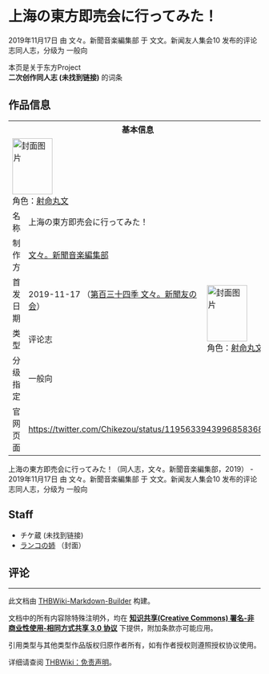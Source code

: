 # 上海の東方即売会に行ってみた！

<!-- source html: G:\repos\THBWiki-Markdown-Builder\THBWikiMarkdown\Temp\main\d\d0\ns0%3A%E4%B8%8A%E6%B5%B7%E3%81%AE%E6%9D%B1%E6%96%B9%E5%8D%B3%E5%A3%B2%E4%BC%9A%E3%81%AB%E8%A1%8C%E3%81%A3%E3%81%A6%E3%81%BF%E3%81%9F%EF%BC%81.html -->

2019年11月17日 由 文々。新聞音楽編集部 于 文文。新闻友人集会10 发布的评论志同人志，分级为 一般向

本页是关于东方Project  
 **二次创作同人志 (未找到链接)** 的词条

## 作品信息

<table><tbody><tr><th colspan="3">基本信息</th></tr><tr><td class="cover-artwork-mobile" colspan="2"><a href="./文件-上海の東方即売会に行ってみた！封面.jpg.md" class="image" title="封面图片"><img alt="封面图片" src="https://upload.thwiki.cc/thumb/4/48/%E4%B8%8A%E6%B5%B7%E3%81%AE%E6%9D%B1%E6%96%B9%E5%8D%B3%E5%A3%B2%E4%BC%9A%E3%81%AB%E8%A1%8C%E3%81%A3%E3%81%A6%E3%81%BF%E3%81%9F%EF%BC%81%E5%B0%81%E9%9D%A2.jpg/80px-%E4%B8%8A%E6%B5%B7%E3%81%AE%E6%9D%B1%E6%96%B9%E5%8D%B3%E5%A3%B2%E4%BC%9A%E3%81%AB%E8%A1%8C%E3%81%A3%E3%81%A6%E3%81%BF%E3%81%9F%EF%BC%81%E5%B0%81%E9%9D%A2.jpg" decoding="async" loading="lazy" width="80" height="112" srcset="https://upload.thwiki.cc/thumb/4/48/%E4%B8%8A%E6%B5%B7%E3%81%AE%E6%9D%B1%E6%96%B9%E5%8D%B3%E5%A3%B2%E4%BC%9A%E3%81%AB%E8%A1%8C%E3%81%A3%E3%81%A6%E3%81%BF%E3%81%9F%EF%BC%81%E5%B0%81%E9%9D%A2.jpg/120px-%E4%B8%8A%E6%B5%B7%E3%81%AE%E6%9D%B1%E6%96%B9%E5%8D%B3%E5%A3%B2%E4%BC%9A%E3%81%AB%E8%A1%8C%E3%81%A3%E3%81%A6%E3%81%BF%E3%81%9F%EF%BC%81%E5%B0%81%E9%9D%A2.jpg 1.5x, https://upload.thwiki.cc/thumb/4/48/%E4%B8%8A%E6%B5%B7%E3%81%AE%E6%9D%B1%E6%96%B9%E5%8D%B3%E5%A3%B2%E4%BC%9A%E3%81%AB%E8%A1%8C%E3%81%A3%E3%81%A6%E3%81%BF%E3%81%9F%EF%BC%81%E5%B0%81%E9%9D%A2.jpg/160px-%E4%B8%8A%E6%B5%B7%E3%81%AE%E6%9D%B1%E6%96%B9%E5%8D%B3%E5%A3%B2%E4%BC%9A%E3%81%AB%E8%A1%8C%E3%81%A3%E3%81%A6%E3%81%BF%E3%81%9F%EF%BC%81%E5%B0%81%E9%9D%A2.jpg 2x" data-file-width="1460" data-file-height="2048"></a><div class="cover-char">角色：<a href="./射命丸文.md" title="射命丸文">射命丸文</a></div></td>
</tr><tr><td class="label">名称</td><td colspan="2"> 上海の東方即売会に行ってみた！ </td></tr><tr><td class="label">制作方</td><td><a href="./文々。新聞音楽編集部.md" title="文々。新聞音楽編集部">文々。新聞音楽編集部</a></td><td class="cover-artwork" rowspan="4" style="min-width:112px;"><a href="./文件-上海の東方即売会に行ってみた！封面.jpg.md" class="image" title="封面图片"><img alt="封面图片" src="https://upload.thwiki.cc/thumb/4/48/%E4%B8%8A%E6%B5%B7%E3%81%AE%E6%9D%B1%E6%96%B9%E5%8D%B3%E5%A3%B2%E4%BC%9A%E3%81%AB%E8%A1%8C%E3%81%A3%E3%81%A6%E3%81%BF%E3%81%9F%EF%BC%81%E5%B0%81%E9%9D%A2.jpg/80px-%E4%B8%8A%E6%B5%B7%E3%81%AE%E6%9D%B1%E6%96%B9%E5%8D%B3%E5%A3%B2%E4%BC%9A%E3%81%AB%E8%A1%8C%E3%81%A3%E3%81%A6%E3%81%BF%E3%81%9F%EF%BC%81%E5%B0%81%E9%9D%A2.jpg" decoding="async" loading="lazy" width="80" height="112" srcset="https://upload.thwiki.cc/thumb/4/48/%E4%B8%8A%E6%B5%B7%E3%81%AE%E6%9D%B1%E6%96%B9%E5%8D%B3%E5%A3%B2%E4%BC%9A%E3%81%AB%E8%A1%8C%E3%81%A3%E3%81%A6%E3%81%BF%E3%81%9F%EF%BC%81%E5%B0%81%E9%9D%A2.jpg/120px-%E4%B8%8A%E6%B5%B7%E3%81%AE%E6%9D%B1%E6%96%B9%E5%8D%B3%E5%A3%B2%E4%BC%9A%E3%81%AB%E8%A1%8C%E3%81%A3%E3%81%A6%E3%81%BF%E3%81%9F%EF%BC%81%E5%B0%81%E9%9D%A2.jpg 1.5x, https://upload.thwiki.cc/thumb/4/48/%E4%B8%8A%E6%B5%B7%E3%81%AE%E6%9D%B1%E6%96%B9%E5%8D%B3%E5%A3%B2%E4%BC%9A%E3%81%AB%E8%A1%8C%E3%81%A3%E3%81%A6%E3%81%BF%E3%81%9F%EF%BC%81%E5%B0%81%E9%9D%A2.jpg/160px-%E4%B8%8A%E6%B5%B7%E3%81%AE%E6%9D%B1%E6%96%B9%E5%8D%B3%E5%A3%B2%E4%BC%9A%E3%81%AB%E8%A1%8C%E3%81%A3%E3%81%A6%E3%81%BF%E3%81%9F%EF%BC%81%E5%B0%81%E9%9D%A2.jpg 2x" data-file-width="1460" data-file-height="2048"></a><div class="cover-char">角色：<a href="./射命丸文.md" title="射命丸文">射命丸文</a></div></td>
</tr><tr><td class="label">首发日期</td><td>2019-11-17&#160;（<a href="/展会作品列表?e=%E6%96%87%E6%96%87%E3%80%82%E6%96%B0%E9%97%BB%E5%8F%8B%E4%BA%BA%E9%9B%86%E4%BC%9A%2310">第百三十四季 文々。新聞友の会</a>）</td></tr><tr><td class="label">类型</td><td>评论志</td></tr><tr><td class="label">分级指定</td><td>一般向</td></tr>
<tr><td class="label">官网页面</td><td colspan="2"><a rel="nofollow" class="external free" href="https://twitter.com/Chikezou/status/1195633943996858368">https://twitter.com/Chikezou/status/1195633943996858368</a></td></tr></tbody></table>

上海の東方即売会に行ってみた！（同人志，文々。新聞音楽編集部，2019） - 2019年11月17日 由 文々。新聞音楽編集部 于 文文。新闻友人集会10 发布的评论志同人志，分级为 一般向

## Staff
- チケ蔵 (未找到链接)
- [ランコの姉](./ランコの姉.md) （封面）


## 评论




---

此文档由 [THBWiki-Markdown-Builder](https://github.com/Delsin-Yu/THBWiki-Markdown-Builder) 构建。

文档中的所有内容除特殊注明外，均在 [**知识共享(Creative Commons) 署名-非商业性使用-相同方式共享 3.0 协议**](https://creativecommons.org/licenses/by-sa/3.0/deed.zh-hans) 下提供，附加条款亦可能应用。

引用类型与其他类型作品版权归原作者所有，如有作者授权则遵照授权协议使用。

详细请查阅 [THBWiki：免责声明](https://thbwiki.cc/THBWiki:%E5%85%8D%E8%B4%A3%E5%A3%B0%E6%98%8E)。

